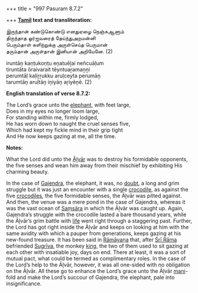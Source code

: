 +++
title = "997 Pasuram 8.7.2"

+++
**[Tamil](/definition/tamil#history "show Tamil definitions") text and transliteration:**

இருந்தான் கண்டுகொண்டு எனதுஏழை நெஞ்சுஆளும்  
திருந்தாத ஓர்ஐவரைத் தேய்ந்துஅறமன்னி  
பெரும்தாள் களிற்றுக்கு அருள்செய்த பெருமான்  
தரும்தான் அருள்தான் இனியான் அறியேனே. (2)

iruntāṉ kaṇṭukoṇṭu eṉatuēḻai neñcuāḷum  
tiruntāta ōraivarait tēyntuaṟamaṉṉi  
perumtāḷ kaḷiṟṟukku aruḷceyta perumāṉ  
tarumtāṉ aruḷtāṉ iṉiyāṉ aṟiyēṉē. (2)

**English translation of verse 8.7.2:**

The Lord’s grace unto the [elephant](/definition/elephant#history "show elephant definitions"), with feet large,  
Does in my eyes no longer loom large,  
For standing within me, firmly lodged,  
He has worn down to naught the cruel senses five,  
Which had kept my fickle mind in their grip tight  
And He now keeps gazing at me, all the time.

**Notes:**

What the Lord did unto the [Āḻvār](/definition/aḻvar#vaishnavism "show Āḻvār definitions") was to destroy his formidable opponents, the five senses and wean him away from their mischief by exhibiting His charming beauty.

In the case of [Gajendra](/definition/gajendra#vaishnavism "show Gajendra definitions"), the elephant, it was, no [doubt](/definition/doubt#history "show doubt definitions"), a long and grim struggle but it was just an encounter with a single [crocodile](/definition/crocodile#history "show crocodile definitions"), as against the five [crocodiles](/definition/crocodile#history "show crocodiles definitions"), the five formidable senses, the Āḻvār was pitted against. And then, the venue was a mere pond in the case of Gajendra, whereas it was the vast ocean of [Saṃsāra](/definition/samsara#history "show Saṃsāra definitions") in which the Āḻvār was caught up. Again, Gajendra’s struggle with the crocodile lasted a bare thousand years, while the Āḻvār’s grim battle with [life](/definition/life#history "show life definitions") went right through a staggering past. Further, the Lord has got right inside the Āḻvār and keeps on looking at him with the same avidity with which a pauper from generations, keeps gazing at his new-found treasure. It has been said in [Rāmāyaṇa](/definition/ramayana#vaishnavism "show Rāmāyaṇa definitions") that, after [Śrī Rāma](/definition/shrirama#history "show Śrī Rāma definitions") befriended [Sugrīva](/definition/sugriva#vaishnavism "show Sugrīva definitions"), the monkey [king](/definition/king#history "show king definitions"), the two of them used to sit gazing at each other with insatiable joy, days on end. There at least, it was a sort of mutual pact, what could be termed as complimentary roles. In the case of the Lord’s help to the Āḻvār, however, it was all one-sided with no obligation on the Āḻvār. All these go to enhance the Lord’s grace unto the Āḻvār [mani](/definition/mani#vaishnavism "show mani definitions")-fold and make the Lord’s succour of Gajendra, the elephant, pale into insignificance.



